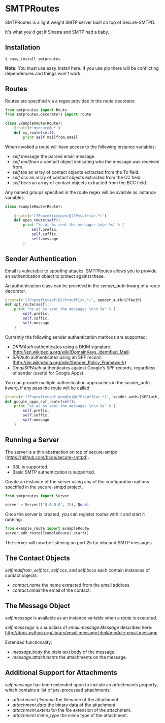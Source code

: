 SMTPRoutes
==========

SMTPRoutes is a light weight SMTP server built on top of Secure-SMTPD.

It's what you'd get if Sinatra and SMTP had a baby.

Installation
------------

```shell
$ easy_install smtproutes
```

**Note:** You must use easy_install here. If you use pip there
will be conflicting dependencies and things won't work.

Routes
------

Routes are specified via a regex provided in the *route* decorator.

```python
from smtproutes import Route
from smtproutes.decorators import route

class ExampleRoute(Route):
	@route(r'myroute@.*')
    def my_route(self):
		print self.mailfrom.email
```

When invoked a route will have access to the following instance variables:

* _self.message_ the parsed email message.
* _self.mailfrom_ a contact object indicating who the message was received from.
* _self.tos_ an array of contact objects extracted from the To field.
* _self.ccs_ an array of contact objects extracted from the CC field.
* _self.bccs_ an array of contact objects extracted from the BCC field.

Any named groups specified in the route regex will be availble as instance variables.

```python
class ExampleRoute(Route):
    
	@route(r'(?P<prefix>open)@(?P<suffix>.*)')
    def open_route(self):
        print "%s at %s sent the message: \n\n %s" % (
            self.prefix,
            self.suffix,
            self.message
        )
```

Sender Authentication
---------------------

Email is vulnerable to spoofing attacks. SMTPRoutes allows you to provide an authentication object to protect against these.

An authentication class can be provided in the *sender_auth* kwarg of a route decorator.

```python
@route(r'(?P<prefix>spf)@(?P<suffix>.*)', sender_auth=SPFAuth)
def spf_route(self):
    print "%s at %s sent the message: \n\n %s" % (
        self.prefix,
        self.suffix,
        self.message
    )
```

Currently the following sender authentication methods are supported:

* _DKIMAuth_ authenticates using a DKIM signature. (http://en.wikipedia.org/wiki/DomainKeys_Identified_Mail)
* _SPFAuth_ authenticates using an SPF record. (http://en.wikipedia.org/wiki/Sender_Policy_Framework)
* _GmailSPFAuth_ authenticates against Google's SPF records, regardless of sender (useful for Google Apps).

You can provide multiple authentication approaches in the *sender_auth* kwarg, if any pass the route will be called:

```python
@route(r'(?P<prefix>spf_google)@(?P<suffix>.*)', sender_auth=[SPFAuth, GmailSPFAuth])
def google_apps_spf_route(self):
    print "%s at %s sent the message: \n\n %s" % (
        self.prefix,
        self.suffix,
        self.message
    )
```

Running a Server
----------------

The server is a thin abstraction on top of secure-smtpd (https://github.com/bcoe/secure-smtpd).

* SSL is supported.
* Basic SMTP authentication is supported.

Create an instance of the server using any of the configuration options specified in the secure-smtpd project.

```python
from smtproutes import Server

server = Server(('0.0.0.0', 25), None)
```

Once the server is created, you can register routes with it and start it running:

```python
from example_route import ExampleRoute
server.add_route(ExampleRoute).start()
```

The server will now be listening on port 25 for inbound SMTP messages.

The Contact Objects
-------------------

_self.mailfrom_, _self.tos_, _self.ccs_, and _self.bccs_ each contain instances of contact objects:

* _contact.name_ the name extracted from the email address.
* _contact.email_ the email of the contact.

The Message Object
------------------

*self.message* is available as an instance variable when a route is executed.

*self.messsage* is a subclass of *email.message.Message* described here: http://docs.python.org/library/email.message.html#module-email.message

Extended functionality:

* _message.body_ the plain text body of the message.
* _message.attachments_ the attachments on the message.

Additional Support for Attachments
----------------------------------

*self.message* has been extended upon to include an *attachments* property, which contains a list of pre-processed attachments:

* _attachment.filename_ the filename of the attachment.
* _attachment.data_ the binary data of the attachment.
* _attachment.extension_ the file extension of the attachment.
* _attachment.mime_type_ the mime type of the attachment.
